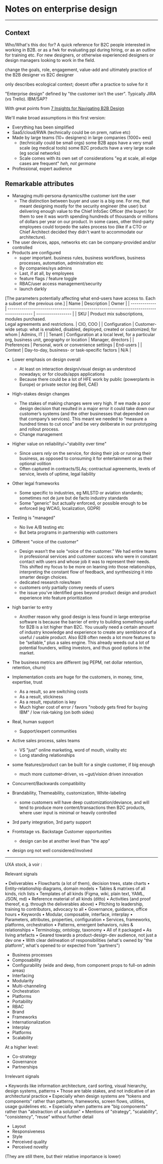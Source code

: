 # Notes on enterprise design

<!--BREAK-->

---

## Context

<!-- Boo! Better titles/outline -->

Who/What's this doc for? A quick reference for B2C people interested in working in B2B. or as a fwk for evaluating ppl during hiring, or as an outline for training etc.
For new designers, or otherwise experienced designers or design managers looking to work in the field.

<!-- Define B2B vs enterprise design vs UXA vs SuiteX vs... -->

<!-- NB different from "productivity". Some productivity is B2C eg office vs google docs vs iwork, or self accounting software, or Trello etc -->

change the goals, role, engagement, value-add and ultimately practice of the B2B designer vs B2C designer

only describes ecological context; doesnt offer a practice to solve for it

"Enterprise design" defined by "the customer isn't the user". Typically JIRA (vs Trello). IBM/SAP?

With great points from [7 Insights for Navigating B2B Design](https://www.unknownarts.co/p/7-insights-for-navigating-b2b-design)

We'll make broad assumptions in this first version:

- Everything has been simplified
- SaaS/cloud/RWA (technically could be on prem, native etc)
- Made by large teams (10+ designers) in large companies (1000+ ees)
    - (technically could be small orgs) some B2B apps have a very small scale (eg medical tools) some B2C products have a very large scale (eg social networks)
    - Scale comes with its own set of considerations "eg at scale, all edge cases are frequent" *heh, not germane*
- Professional, expert audience

## Remarkable attributes

<!-- sort as causes vs consequences and/or in themes legal vs technical vs financial -->
<!-- in any case, eventually derive actions (if not a process) for designers -->

- Managing multi-persona dynamics/the customer isnt the user
    - The distinction between buyer and user is a big one. For me, that meant designing mostly for the security engineer (the user) but delivering enough value to the Chief InfoSec Officer (the buyer) for them to see it was worth spending hundreds of thousands or millions of dollars per year on our product. In some cases, other third-party employees could torpedo the sales process too (like if a CTO or Chief Architect decided they didn't want to accommodate our architecture).
- The user devices, apps, networks etc can be company-provided and/or controlled
- Products are configured
    - super important. business rules, business workflows, business processes, automation, administration etc
    - By companies/sys admins
    - Last, if at all, by employees
    - feature flags / feature toggle
    - RBAC/user access management/security
    - launch darkly

[The parameters potentially affecting what end-users have access to. Each a subset of the previous one.]
| Name          | Description                                                                                | Owner              |
| ------------- | ------------------------------------------------------------------------------------------ | ------------------ |
| SKU           | Product mix subscriptions, modules purchased. <br> Legal agreements and restrictions.      | CIO, COO           |
| Configuration | Customer-wide setup: what is enabled, disabled, deployed, created or customized; for whom  | Admins, IT         |
| Tenant        | Configuration at a local level, for a particular org, business unit, geography or location | Manager, directors |
| Preferences   | Personal, work or convenience settings                                                     | End-users          |
| Context       | Day-to-day, business- or task-specific factors                                             | N/A                |

- Lower emphasis on design overall
    - At least on interaction design/visual design as understood nowadays; or for clouds/apps applications
    - Because there could be a lot of HFE work by public (powerplants in Europe) or private sector (eg Bell, CAE)

- High-stakes design changes
    - The stakes of making changes were very high. If we made a poor design decision that resulted in a major error it could take down our customer’s systems (and the other businesses that depended on that company’s services). This meant we needed to “measure a hundred times to cut once” and be very deliberate in our prototyping and rollout process.
    - Change management
- Higher value on reliability/~"stability over time"
    - Since users *rely* on the service, for doing their job or running their business, as opposed to consuming it for entertainment or as their optional volition
    - Often captured in contracts/SLAs; contractual agreements, levels of service, levels of uptime, legal liability
- Other legal frameworks
    - Some specific to industries, eg MILSTD or aviation standards; sometimes not de jure but de facto industry standards
    - Some "generic" but actually enforced, or possible enough to be enforced (eg WCAG, localization, GDPR)
- Testing is "managed"
    - No live A/B testing etc
    - But beta programs in partnership with customers
- Different "voice of the customer"
    - Design wasn’t the sole “voice of the customer.” We had entire teams in professional services and customer success who were in constant contact with users and whose job it was to represent their needs. This shifted my focus to be more on leaning into those relationships, interpreting the constant flow of feedback, and synthesizing it into smarter design choices.
    - dedicated research roles/team
    - customers only partially convey needs of users
    - the issue you’ve identified goes beyond product design and product experience into feature prioritization
- high barrier to entry
    - Another reason why good design is less found in  large enterprise software is because the barrier of entry to building something useful for B2B is a lot higher than B2C. You usually need a certain amount of industry knowledge and experience to create any semblance of a useful / usable product. Also B2B often needs a lot more features to be “sellable,” plus a sales engine. This already weeds out a lot of potential founders, willing investors, and thus good options in the market.

- The business metrics are different (eg PEPM, net dollar retention, retention, churn)

- Implementation costs are huge for the customers, in money, time, expertise, trust
    - As a result, so are switching costs
    - As a result, stickiness
    - As a result, reputation is key
    - Much higher cost of error / favors "nobody gets fired for buying IBM" / low risk-taking (on both sides)

- Real, human support
    - Support/expert communities

- Active sales process, sales teams
    - VS "just" online marketing, word of mouth, virality etc
    - Long standing relationships
- some features/product can be built for a single customer, if big enough
    - much more customer-driven, vs ~gut/vision driven innovation

- Concurrent/Backwards compatibility
- Brandability, Themeability, customization, White-labeling
    - some customers will have deep customization/deviance, and will tend to produce more content/transactions then B2C products, where user input is minimal or heavily controlled
- 3rd party integration, 3rd party support

- Frontstage vs. Backstage Customer opportunities
    - design can be at another level than "the app"

- design org not well considered/involved

---

UXA stock, à voir :

Relevant signals

• Deliverables
• Flowcharts (a lot of them), decision trees, state charts
• Entity-relationship diagrams, domain models
• Tables & matrixes of all kinds, rich lists
• Templates of all kinds (Figma, wiki, plain text, YAML, JSON, md)
• Reference material of all kinds (ditto)
• Activities (and proof thereof, e.g. through the deliverables above)
• Pitching to leadership, training to contributors, advocacy to all
• Governance, guidance, office hours
• Keywords
• Modular, composable, interface, interplay
• Parameters, attributes, properties, configuration
• Services, frameworks, platforms, orchestration
• Patterns, emergent behaviors, rules & relationships
• Terminology, ontology, taxonomy
• All of it packaged
• As living artefacts
• Geared towards a product-design-dev audience, not just a dev one
• With clear delineation of responsibilities (what's owned by "the platform", what's opened to or expected from "partners")
- Business processes
- Composability
- Configurability (wide and deep, from component props to full-on admin areas)
- Interfacing
- Modularity
- Multi-channeling
- Orchestration
- Platforms
- Portability
- RBAC
- Brand
- Frameworks
- Internationalization
- Interplay
- Platforms
- Scalability

At a higher level:

- Co-strategy
- Governance
- Partnerships

Irrelevant signals

• Keywords like information architecture, card sorting, visual hierarchy, design
systems, patterns
• Those are table stakes, and not indicative of an architectural practice
• Especially when design systems are "tokens and components" rather
than patterns, frameworks, screen flows, utilities, usage guidelines etc.
• Especially when patterns are "big components" rather than "abstraction
of a solution"
• Mentions of "strategy", "scalability", "consistency", "reuse" without further
detail
- Layout
- Responsiveness
- Style
- Perceived quality
- Perceived novelty

(They are still there, but their relative importance is lower)
